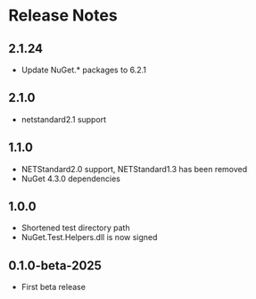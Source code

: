 # Release Notes

## 2.1.24
* Update NuGet.* packages to 6.2.1

## 2.1.0
* netstandard2.1 support

## 1.1.0
* NETStandard2.0 support, NETStandard1.3 has been removed
* NuGet 4.3.0 dependencies

## 1.0.0
* Shortened test directory path
* NuGet.Test.Helpers.dll is now signed

## 0.1.0-beta-2025
* First beta release